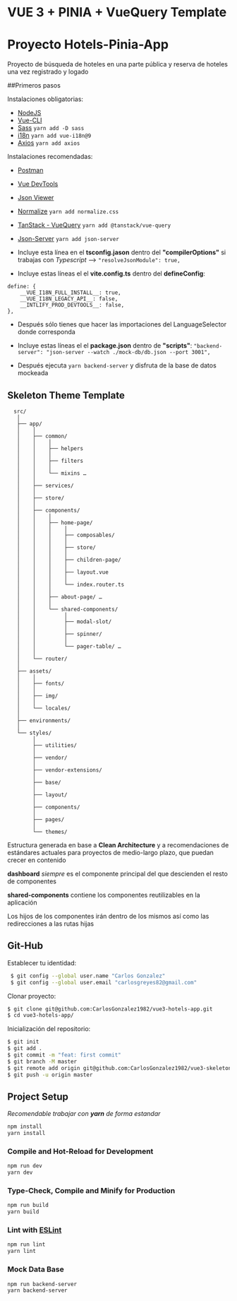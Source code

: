 # VUE 3 + PINIA + VueQuery Template

# Proyecto Hotels-Pinia-App

Proyecto de búsqueda de hoteles en una parte pública y reserva de hoteles una vez registrado y logado


##Primeros pasos

Instalaciones obligatorias:

* [NodeJS](https://nodejs.org/es/)
* [Vue-CLI](https://cli.vuejs.org/guide/installation.html)
* [Sass](https://sass-lang.com/install)
`yarn add -D sass`
* [i18n](https://vue-i18n.intlify.dev/)
`yarn add vue-i18n@9`
* [Axios](https://axios-http.com/es/docs/intro)
`yarn add axios`

Instalaciones recomendadas:

* [Postman](https://www.postman.com/downloads/)
* [Vue DevTools](https://chrome.google.com/webstore/detail/vuejs-devtools/nhdogjmejiglipccpnnnanhbledajbpd?hl=en) 
* [Json Viewer](https://chrome.google.com/webstore/detail/json-viewer-pro/eifflpmocdbdmepbjaopkkhbfmdgijcc) 
* [Normalize](https://necolas.github.io/normalize.css/)
`yarn add normalize.css`
* [TanStack - VueQuery](https://tanstack.com/query/v4/docs/vue/installation)
`yarn add @tanstack/vue-query`
* [Json-Server](https://www.npmjs.com/package/json-server)
`yarn add json-server`


* Incluye esta línea en el **tsconfig.jason** dentro del **"compilerOptions"** si trabajas con _Typescript_ -->
`"resolveJsonModule": true,` 
* Incluye estas líneas el el **vite.config.ts** dentro del **defineConfig**:
```
define: {
    __VUE_I18N_FULL_INSTALL__: true,
    __VUE_I18N_LEGACY_API__: false,
    __INTLIFY_PROD_DEVTOOLS__: false,
},
```
* Después sólo tienes que hacer las importaciones del LanguageSelector donde corresponda

* Incluye estas líneas el el **package.json** dentro de **"scripts"**:
`"backend-server": "json-server --watch ./mock-db/db.json --port 3001",`
* Después ejecuta `yarn backend-server` y disfruta de la base de datos mockeada

## Skeleton Theme Template

```text
  src/
   │
   ├── app/
   │	│
   │	├── common/
   │	│    │   
   │	│    ├── helpers
   │	│    │
   │	│    ├── filters
   │	│    │
   │	│    └── mixins …
   │	│	
   │	├── services/
   │	│	
   │	├── store/
   │	│
   │	├── components/
   │	│    │
   │	│    ├── home-page/
   │    │    │    │
   │    │    │    ├── composables/
   │    │    │    │
   │    │    │    ├── store/
   │    │    │    │
   │    │    │    ├── children-page/
   │    │    │    │
   │    │    │    ├── layout.vue
   │    │    │    │
   │	│    │    └── index.router.ts
   │	│    │
   │    │    ├── about-page/ …
   │    │    │
   │	│    └── shared-components/
   │	│         │
   │	│         ├── modal-slot/
   │	│         │
   │	│         ├── spinner/
   │	│         │
   │	│         └── pager-table/ …
   │	│
   │	└── router/
   │
   ├── assets/
   │    │
   │    ├── fonts/
   │    │
   │    ├── img/
   │    │
   │    └── locales/
   │	   
   ├── environments/
   │	
   └── styles/
        │    
        ├── utilities/
        │
        ├── vendor/
        │
        ├── vendor-extensions/
        │
        ├── base/
        │
        ├── layout/
        │
        ├── components/
        │
        ├── pages/
        │
        └── themes/
```

Estructura generada en base a **Clean Architecture** y a recomendaciones de estándares actuales para proyectos de medio-largo plazo, que puedan crecer en contenido

**dashboard** _siempre_ es el componente principal del que descienden el resto de componentes

**shared-components** contiene los componentes reutilizables en la aplicación

Los hijos de los componentes irán dentro de los mismos así como las redirecciones a las rutas hijas


## Git-Hub

Establecer tu identidad:

```bash
 $ git config --global user.name "Carlos Gonzalez"
 $ git config --global user.email "carlosgreyes82@gmail.com"
 ```

Clonar proyecto:

 ```bash
 $ git clone git@github.com:CarlosGonzalez1982/vue3-hotels-app.git
 $ cd vue3-hotels-app/
 ```

Inicialización del repositorio:

 ```bash
 $ git init
 $ git add .
 $ git commit -m "feat: first commit"
 $ git branch -M master
 $ git remote add origin git@github.com:CarlosGonzalez1982/vue3-skeleton.git
 $ git push -u origin master
 ```


## Project Setup

_Recomendable trabajar con **yarn** de forma estandar_

```sh
npm install
yarn install
```

### Compile and Hot-Reload for Development

```sh
npm run dev
yarn dev
```

### Type-Check, Compile and Minify for Production

```sh
npm run build
yarn build
```

### Lint with [ESLint](https://eslint.org/)

```sh
npm run lint
yarn lint
```

### Mock Data Base

```sh
npm run backend-server
yarn backend-server
```
